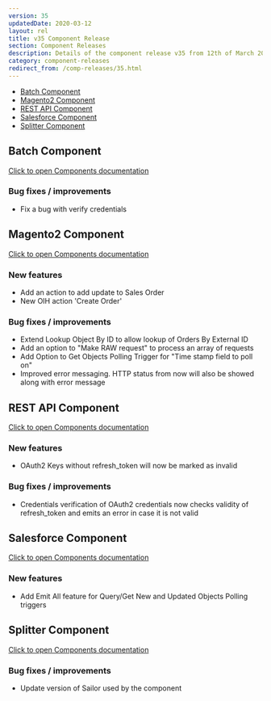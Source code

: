 ```yaml
---
version: 35
updatedDate: 2020-03-12
layout: rel
title: v35 Component Release
section: Component Releases
description: Details of the component release v35 from 12th of March 2020
category: component-releases
redirect_from: /comp-releases/35.html
---
```


*   [Batch Component](#batch-component)
*   [Magento2 Component](#magento2-component)
*   [REST API Component](#rest-api-component)
*   [Salesforce Component](#salesforce-component)
*   [Splitter Component](#splitter-component)

## Batch Component

[Click to open Components documentation](/components/batch/)

### Bug fixes / improvements

* Fix a bug with verify credentials

## Magento2 Component

[Click to open Components documentation](/components/magento2/)

### New features

* Add an action to add update to Sales Order
* New OIH action 'Create Order'

### Bug fixes / improvements

* Extend Lookup Object By ID to allow lookup of Orders By External ID
* Add an option to "Make RAW request" to process an array of requests
* Add Option to Get Objects Polling Trigger for "Time stamp field to poll on"
* Improved error messaging. HTTP status from now will also be showed along with error message

## REST API Component

[Click to open Components documentation](/components/rest-api/)

### New features

* OAuth2 Keys without refresh_token will now be marked as invalid

### Bug fixes / improvements

* Credentials verification of OAuth2 credentials now checks validity of refresh_token and emits an error in case it is not valid

## Salesforce Component

[Click to open Components documentation](/components/salesforce/)

### New features

* Add Emit All feature for Query/Get New and Updated Objects Polling triggers

## Splitter Component

[Click to open Components documentation](/components/splitter/)

### Bug fixes / improvements

* Update version of Sailor used by the component
